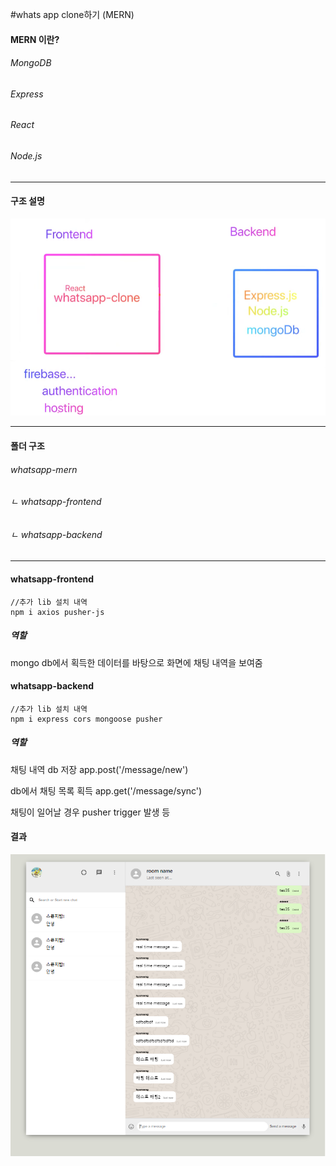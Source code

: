 #whats app clone하기 (MERN)



#### MERN 이란?
###### MongoDB
###### Express
###### React
###### Node.js
-------------

#### 구조 설명
![structure](./structure.png)  


-------------

#### 폴더 구조
###### whatsapp-mern
###### ㄴ whatsapp-frontend
###### ㄴ whatsapp-backend
-------------



#### whatsapp-frontend

```
//추가 lib 설치 내역
npm i axios pusher-js
```

##### 역할

mongo db에서 획득한 데이터를 바탕으로 화면에 채팅 내역을 보여줌


#### whatsapp-backend

```
//추가 lib 설치 내역
npm i express cors mongoose pusher
```

##### 역할

채팅 내역 db 저장
app.post('/message/new')

db에서 채팅 목록 획득
app.get('/message/sync')


채팅이 일어날 경우 pusher trigger 발생 등



#### 결과
![structure](./result.PNG)  